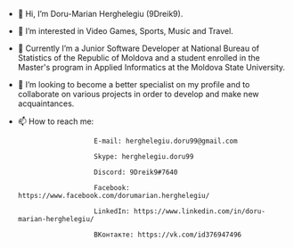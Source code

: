 - 👋 Hi, I’m Doru-Marian Herghelegiu (9Dreik9).
- 👀 I’m interested in Video Games, Sports, Music and Travel.
- 🌱 Currently I’m a Junior Software Developer at National Bureau of Statistics of the Republic of Moldova and a student enrolled in the Master's program in Applied Informatics at the Moldova State University.
- 💞️ I’m looking to become a better specialist on my profile and to collaborate on various projects in order to develop and make new acquaintances.
- 📫 How to reach me:

                         E-mail: herghelegiu.doru99@gmail.com
                         
                         Skype: herghelegiu.doru99
                         
                         Discord: 9Dreik9#7640
                         
                         Facebook: https://www.facebook.com/dorumarian.herghelegiu/
                         
                         LinkedIn: https://www.linkedin.com/in/doru-marian-herghelegiu/
                         
                         ВКонтакте: https://vk.com/id376947496 

<!---
9Dreik9/9Dreik9 is a ✨ special ✨ repository because its `README.md` (this file) appears on your GitHub profile.
You can click the Preview link to take a look at your changes.
--->
